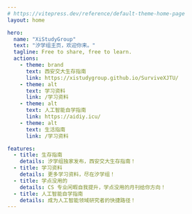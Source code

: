 ```yaml
---
# https://vitepress.dev/reference/default-theme-home-page
layout: home

hero:
  name: "XiStudyGroup"
  text: "汐学组主页，欢迎你来。"
  tagline: Free to share, free to learn.
  actions:
    - theme: brand
      text: 西安交大生存指南
      link: https://xistudygroup.github.io/SurviveXJTU/
    - theme: alt
      text: 学习资料
      link: /学习资料
    - theme: alt
      text: 人工智能自学指南
      link: https://aidiy.icu/
    - theme: alt
      text: 生活指南
      link: /学习资料

features:
  - title: 生存指南
    details: 汐学组独家发布，西安交大生存指南！
  - title: 学习资料
    details: 更多学习资料，尽在汐学组！
  - title: 学点没用的
    details: CS 专业闲暇自我提升，学点没用的月刊给你方向！
  - title: 人工智能自学指南
    details: 成为人工智能领域研究者的快捷路径！
---
```


